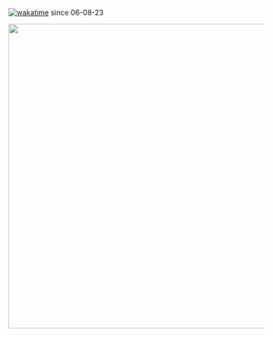[![wakatime](https://wakatime.com/badge/user/a5d334f6-c3ce-445e-a3c2-6a2bf4901957.svg)](https://wakatime.com/@a5d334f6-c3ce-445e-a3c2-6a2bf4901957) since 06-08-23

<a href="https://wakatime.com"><img src="https://wakatime.com/share/@a5d334f6-c3ce-445e-a3c2-6a2bf4901957/707b8bf2-4f4e-49ca-9678-45f3da93dde2.png" width=600/></a>
